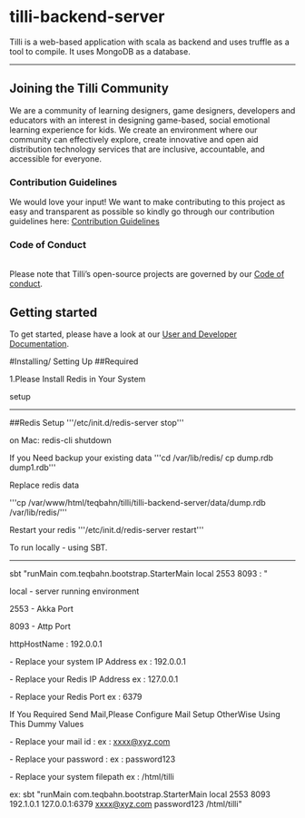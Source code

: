 # tilli-backend-server

Tilli is a web-based application with scala as backend and uses truffle as a tool to compile. It uses MongoDB as a database.

************************

## Joining the Tilli Community 
We are a community of learning designers, game designers, developers and educators with an interest in designing game-based, social emotional learning experience for kids. We create an environment where our community can effectively explore, create innovative and open aid distribution technology services that are inclusive, accountable, and accessible for everyone.

### Contribution Guidelines

We would love your input! We want to make contributing to this project as easy and transparent as possible so kindly go through our contribution guidelines here: [Contribution Guidelines](https://tillioss.github.io/docs/Contribution-Guidelines)

### Code of Conduct
<br>Please note that Tilli’s open-source projects are governed by our [Code of conduct](https://tillioss.github.io/docs/code-of-conduct). 

## Getting started
To get started, please have a look at our [User and Developer Documentation](https://tillioss.github.io/docs/getting-started-developer).

#Installing/ Setting Up
##Required 

 1.Please Install Redis in Your System

setup
*********************
##Redis Setup 
'''/etc/init.d/redis-server stop'''

on Mac:
redis-cli shutdown


If you Need backup your existing data
'''cd /var/lib/redis/
cp dump.rdb dump1.rdb'''

Replace redis data

'''cp /var/www/html/teqbahn/tilli/tilli-backend-server/data/dump.rdb /var/lib/redis/'''

Restart your redis
'''/etc/init.d/redis-server restart'''


To run locally - using SBT.
**********************

sbt "runMain com.teqbahn.bootstrap.StarterMain local 2553 8093  <ServerIP>  <RedisIP>:<RedisPort> <MailId> <MailPassword> <filepath>"


local - server running environment 

2553 - Akka Port 

8093 - Attp Port 

httpHostName : 192.0.0.1


<ServerIP>  - Replace your system IP Address 
 ex : 192.0.0.1

<RedisIP> - Replace your Redis IP Address
  ex : 127.0.0.1

<RedisPort> -  Replace your Redis Port
  ex : 6379

If You Required Send Mail,Please Configure Mail Setup OtherWise Using This Dummy Values 

<MailId>  -  Replace your mail id :
 ex : xxxx@xyz.com

<MailPassword>  -  Replace your password :
 ex : password123

<filepath> - Replace your system filepath 
 ex : /html/tilli


ex:
sbt "runMain com.teqbahn.bootstrap.StarterMain local 2553 8093  192.1.0.1  127.0.0.1:6379 xxxx@xyz.com password123 /html/tilli"



 




 
 
